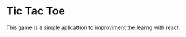# Tic Tac Toe

This game is a simple aplicattion to improviment the learng with [react](https://pt-br.reactjs.org/).

